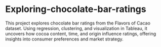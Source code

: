 # Exploring-chocolate-bar-ratings
This project explores chocolate bar ratings from the Flavors of Cacao dataset. Using regression, clustering, and visualization in Tableau, it uncovers how cocoa content, time, and origin influence ratings, offering insights into consumer preferences and market strategy.
